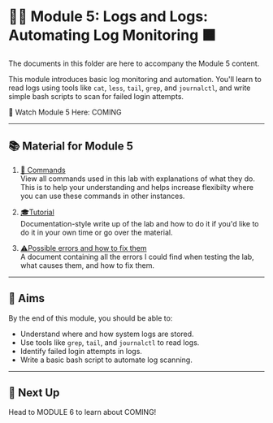 # 📜🤖 Module 5: Logs and Logs: Automating Log Monitoring 🟧

The documents in this folder are here to accompany the Module 5 content.

This module introduces basic log monitoring and automation. You'll learn to read logs using tools like `cat`, `less`, `tail`, `grep`, and `journalctl`, and write simple bash scripts to scan for failed login attempts.

🎥 Watch Module 5 Here: COMING

---

## 📚 Material for Module 5

1. [📖 Commands](./commands.md)  
   View all commands used in this lab with explanations of what they do.
   This is to help your understanding and helps increase flexibilty where you can use these commands in other instances.

3. [🎓Tutorial](./tutorial.md)  
   Documentation-style write up of the lab and how to do it if you'd like to do it in your own time or go over the material.

5. [⚠Possible errors and how to fix them](./errors.md)  
   A document containing all the errors I could find when testing the lab, what causes them, and how to fix them.

---

## 🎯 Aims

By the end of this module, you should be able to:
- Understand where and how system logs are stored.
- Use tools like `grep`, `tail`, and `journalctl` to read logs.
- Identify failed login attempts in logs.
- Write a basic bash script to automate log scanning.

---

## 🚀 Next Up

Head to MODULE 6 to learn about COMING!
